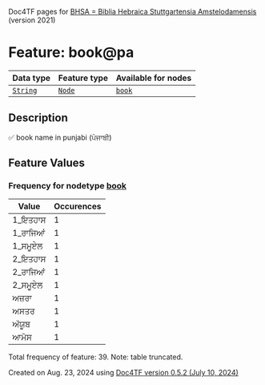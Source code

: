 Doc4TF pages for [BHSA = Biblia Hebraica Stuttgartensia Amstelodamensis](https://github.com/ETCBC/BHSA/tree/master/tf) (version 2021)
# Feature: book@pa
Data type|Feature type|Available for nodes
---|---|---
[`String`](featuresbydatatype.md#string)|[`Node`](featuresbytype.md#node)| [`book`](featuresbynodetype.md#book) 
## Description
✅ book name in punjabi (ਪੰਜਾਬੀ)
## Feature Values
### Frequency for nodetype [book](featuresbynodetype.md#book)
Value|Occurences
---|---
1_ਇਤਹਾਸ|1
1_ਰਾਜਿਆਂ|1
1_ਸਮੂਏਲ|1
2_ਇਤਹਾਸ|1
2_ਰਾਜਿਆਂ|1
2_ਸਮੂਏਲ|1
ਅਜ਼ਰਾ|1
ਅਸਤਰ|1
ਅੱਯੂਬ|1
ਆਮੋਸ|1

Total frequency of feature: 39. Note: table truncated.
  

Created on Aug. 23, 2024 using [Doc4TF version 0.5.2 (July 10, 2024)](https://github.com/tonyjurg/Doc4TF/blob/main/CreateFeatureDoc.ipynb) 